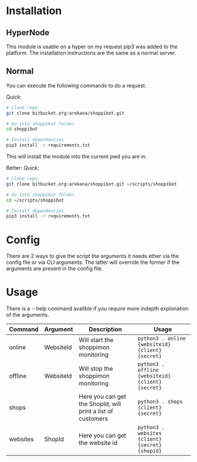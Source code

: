 # Installation #

## HyperNode ##
This module is usable on a hyper on my request pip3 was added to the platform.
The installation instructions are the same as a normal server.

## Normal ##
You can execute the following commands to do a request.

Quick:
```bash
# Clone repo
git clone bitbucket.org:arekana/shoppibot.git

# Go into shoppibot folder
cd shoppibot

# Install dependancies
pip3 install -r requirements.txt
```

This will install the module into the current pwd you are in.

Better:
Quick:
```bash
# Clone repo
git clone bitbucket.org:arekana/shoppibot.git ~/scripts/shoppibot

# Go into shoppibot folder
cd ~/scripts/shoppibot

# Install dependancies
pip3 install -r requirements.txt
```

# Config #
There are 2 ways to give the script the arguments it needs ether via the config file or via CLI arguments.
The latter will override the former if the arguments are present in the config file.



# Usage #
There is a --help command avalible if you require more indepth explonation of the arguments.

| Command | Argument | Description | Usage |
|----------|-----------|-------------------------------------------------------------|-------------------------------------------------|
| online | WebsiteId | Will start the shoppimon monitoring | ```python3 . online {websiteid} {client} {secret}``` |
| offline | WebsiteId | Will stop the shoppimon monitoring | ```python3 . offline {websiteid} {client} {secret}``` |
| shops |  | Here you can get the ShopId, will print a list of customers | ```python3 . shops {client} {secret}``` |
| websites | ShopId | Here you can get the website id | ```python3 . websites {client} {secret} {shopid}``` |
